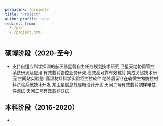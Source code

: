 ```yaml
---
permalink: /project/
title: "Project"
author_profile: true
redirect_from: 
  - /pr/
  - /project.html
---
```


## 硕博阶段（2020-至今）
- 支持自适应科学探测的航天器星载自主任务规划技术研究
卫星天地协同管控
系统研发及应用
有效载荷管控业务研究
高效高可靠有效载荷
集成关键技术研究
空间站实验舱II高温材料科学实验柜主控软件
地外居留仓在轨微生物防控材料试验系统技术开发
某卫星信息处理箱设计开发
天问二号有效载荷初样电性件测试
天问二号有效载荷联试




## 本科阶段（2016-2020）
- 




